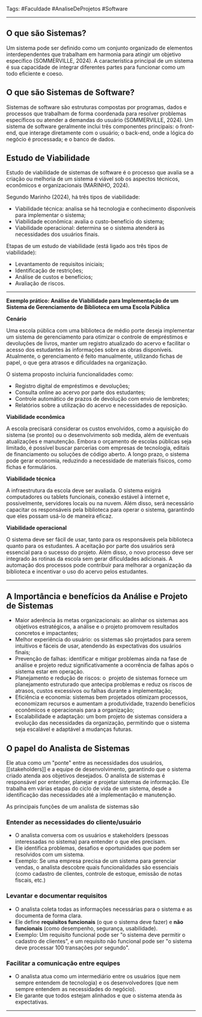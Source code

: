Tags: #Faculdade #AnaliseDeProjetos #Software 
___
## O que são Sistemas?
Um sistema pode ser definido como um conjunto organizado de elementos interdependentes que trabalham em harmonia para atingir um objetivo específico (SOMMERVILLE, 2024).
A característica principal de um sistema é sua capacidade de integrar diferentes partes para funcionar como um todo eficiente e coeso.
## O que são Sistemas de Software?
Sistemas de software são estruturas compostas por programas, dados e processos que trabalham de forma coordenada para resolver problemas específicos ou atender a demandas do usuário (SOMMERVILLE, 2024).
Um sistema de software geralmente inclui três componentes principais: o front-end, que interage diretamente com o usuário; o back-end, onde a lógica do negócio é processada; e o banco de dados.
## Estudo de Viabilidade
Estudo de viabilidade de sistemas de software é o processo que avalia se a criação ou melhoria de um sistema é viável sob os aspectos técnicos, econômicos e organizacionais (MARINHO, 2024).

Segundo Marinho (2024), há três tipos de viabilidade:

- Viabilidade técnica: analisa se há tecnologia e conhecimento disponíveis para implementar o sistema;
- Viabilidade econômica: avalia o custo-benefício do sistema;
- Viabilidade operacional: determina se o sistema atenderá às necessidades dos usuários finais.

Etapas de um estudo de viabilidade (está ligado aos três tipos de viabilidade):

- Levantamento de requisitos iniciais;
- Identificação de restrições;
- Análise de custos e benefícios;
- Avaliação de riscos.
___
**Exemplo prático: Análise de Viabilidade para Implementação de um Sistema de Gerenciamento de Biblioteca em uma Escola Pública**

**Cenário**

Uma escola pública com uma biblioteca de médio porte deseja implementar um sistema de gerenciamento para otimizar o controle de empréstimos e devoluções de livros, manter um registro atualizado do acervo e facilitar o acesso dos estudantes às informações sobre as obras disponíveis. Atualmente, o gerenciamento é feito manualmente, utilizando fichas de papel, o que gera atrasos e dificuldades na organização.

O sistema proposto incluiria funcionalidades como:

- Registro digital de empréstimos e devoluções;
- Consulta online ao acervo por parte dos estudantes;
- Controle automático de prazos de devolução com envio de lembretes;
- Relatórios sobre a utilização do acervo e necessidades de reposição.

**Viabilidade econômica**

A escola precisará considerar os custos envolvidos, como a aquisição do sistema (se pronto) ou o desenvolvimento sob medida, além de eventuais atualizações e manutenção. Embora o orçamento de escolas públicas seja limitado, é possível buscar parcerias com empresas de tecnologia, editais de financiamento ou soluções de código aberto. A longo prazo, o sistema pode gerar economia, reduzindo a necessidade de materiais físicos, como fichas e formulários.

**Viabilidade técnica**

A infraestrutura da escola deve ser avaliada. O sistema exigirá computadores ou tablets funcionais, conexão estável à internet e, possivelmente, servidores locais ou na nuvem. Além disso, será necessário capacitar os responsáveis pela biblioteca para operar o sistema, garantindo que eles possam usá-lo de maneira eficaz.

**Viabilidade operacional**

O sistema deve ser fácil de usar, tanto para os responsáveis pela biblioteca quanto para os estudantes. A aceitação por parte dos usuários será essencial para o sucesso do projeto. Além disso, o novo processo deve ser integrado às rotinas da escola sem gerar dificuldades adicionais. A automação dos processos pode contribuir para melhorar a organização da biblioteca e incentivar o uso do acervo pelos estudantes.
___
## A Importância e benefícios da Análise e Projeto de Sistemas
- Maior aderência às metas organizacionais: ao alinhar os sistemas aos objetivos estratégicos, a análise e o projeto promovem resultados concretos e impactantes;
- Melhor experiência do usuário: os sistemas são projetados para serem intuitivos e fáceis de usar, atendendo às expectativas dos usuários finais;
- Prevenção de falhas: identificar e mitigar problemas ainda na fase de análise e projeto reduz significativamente a ocorrência de falhas após o sistema estar em operação.
-  Planejamento e redução de riscos: o  projeto de sistemas fornece um planejamento estruturado que antecipa problemas e reduz os riscos de atrasos, custos excessivos ou falhas durante a implementação;
- Eficiência e economia: sistemas bem projetados otimizam processos, economizam recursos e aumentam a produtividade, trazendo benefícios econômicos e operacionais para a organização;
- Escalabilidade e adaptação: um bom projeto de sistemas considera a evolução das necessidades da organização, permitindo que o sistema seja escalável e adaptável a mudanças futuras.
## O papel do Analista de Sistemas
Ele atua como um "ponte" entre as necessidades dos usuários,[[stakeholders]] e a equipe de desenvolvimento, garantindo que o sistema criado atenda aos objetivos desejados.
O analista de sistemas é responsável por entender, planejar e projetar sistemas de informação. Ele trabalha em várias etapas do ciclo de vida de um sistema, desde a identificação das necessidades até a implementação e manutenção.

As principais funções de um analista de sistemas são 
### Entender as necessidades do cliente/usuário

- O analista conversa com os usuários e stakeholders (pessoas interessadas no sistema) para entender o que eles precisam.
- Ele identifica problemas, desafios e oportunidades que podem ser resolvidos com um sistema.
- Exemplo: Se uma empresa precisa de um sistema para gerenciar vendas, o analista descobre quais funcionalidades são essenciais (como cadastro de clientes, controle de estoque, emissão de notas fiscais, etc.)
### Levantar e documentar requisitos

- O analista coleta todas as informações necessárias para o sistema e as documenta de forma clara.
- Ele define **requisitos funcionais** (o que o sistema deve fazer) e **não funcionais** (como desempenho, segurança, usabilidade).
- Exemplo: Um requisito funcional pode ser "o sistema deve permitir o cadastro de clientes", e um requisito não funcional pode ser "o sistema deve processar 100 transações por segundo".
### Facilitar a comunicação entre equipes

- O analista atua como um intermediário entre os usuários (que nem sempre entendem de tecnologia) e os desenvolvedores (que nem sempre entendem as necessidades do negócio).
- Ele garante que todos estejam alinhados e que o sistema atenda às expectativas.
___
